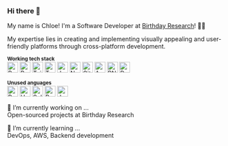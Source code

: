 ### Hi there 👋

My name is Chloe! I'm a Software Developer at [Birthday Research](https://birthday.dev/)! 🌝🤏

My expertise lies in creating and implementing visually appealing and user-friendly platforms through cross-platform development.

<sup><b>Working tech stack</b></sup> <br>
<img alt="React" src="https://img.shields.io/badge/react-FFFFFF?style=for-the-badge&logo=react&logoColor=%2361DAFB" height="25" />
<img alt="React Native" src="https://img.shields.io/badge/react_native-FFFFFF?style=for-the-badge&logo=react&logoColor=000000" height="25" />
<img alt="TailwindCSS" src="https://img.shields.io/badge/tailwindcss-FFFFFF?style=for-the-badge&logo=tailwind-css&logoColor=2338B2AC" height="25" />
<img alt="Typescript" src="https://img.shields.io/badge/Typescript-FFFFFF?style=for-the-badge&logo=typescript&logoColor=000000" height="25" />
<img alt="Javascript" src="https://img.shields.io/badge/Javascript-FFFFFF?style=for-the-badge&logo=javascript&logoColor=000000" height="25" />
<img alt="NestJS" src="https://img.shields.io/badge/nestjs-FFFFFF?style=for-the-badge&logo=nestjs&logoColor=000000" height="25" />
<img alt="GitHub" src="https://img.shields.io/badge/Github-FFFFFF?style=for-the-badge&logo=github&logoColor=000000" height="25" />
<img alt="AWS" src="https://img.shields.io/badge/AWS-FFFFFF.svg?style=for-the-badge&logo=amazon-aws&logoColor=000000" height="25" />
<img alt="PNPM" src="https://img.shields.io/badge/pnpm-FFFFFF.svg?style=for-the-badge&logo=pnpm&logoColor=000000" height="25" />
<img alt="Docker" src="https://img.shields.io/badge/docker-FFFFFF?style=for-the-badge&logo=docker&logoColor=000000" height="25" />

<sup><b>Unused anguages</b></sup> <br>
<img alt="Python" src="https://img.shields.io/badge/Python-FFFFFF?style=for-the-badge&logo=python&logoColor=000000" height="25" />
<img alt="Unity" src="https://img.shields.io/badge/unity-%23000000.svg?style=for-the-badge&logo=unity&logoColor=white" height="25" />
<img alt="Solidity" src="https://img.shields.io/badge/Solidity-%23363636.svg?style=for-the-badge&logo=solidity&logoColor=white" height="25" />
<img alt="Pandas" src="https://img.shields.io/badge/pandas-FFFFFF?style=for-the-badge&logo=pandas&logoColor=black" height="25" />
<img alt="Java" src="https://img.shields.io/badge/java-%23ED8B00.svg?style=for-the-badge&logo=openjdk&logoColor=white" height="25" />


🔭 I’m currently working on ... <br>
Open-sourced projects at Birthday Research

🌱 I’m currently learning ... <br>
DevOps, AWS, Backend development

<!--
**chloezxyy/chloezxyy** is a ✨ _special_ ✨ repository because its `README.md` (this file) appears on your GitHub profile.

Here are some ideas to get you started:

-->
